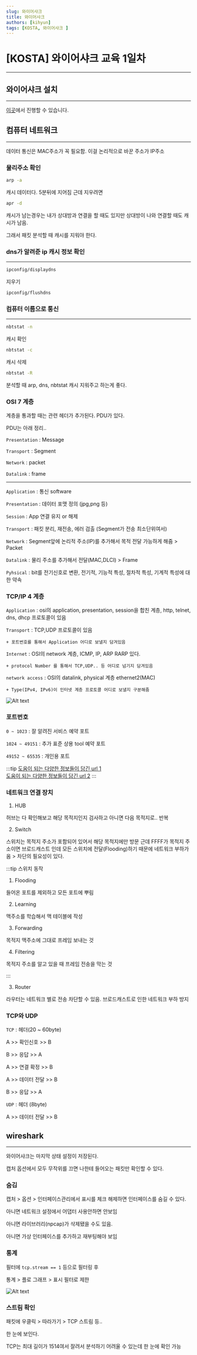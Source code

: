```yaml
---
slug: 와이어샤크
title: 와이어샤크
authors: [kihyun]
tags: [KOSTA, 와이어샤크 ]
---
```


# [KOSTA] 와이어샤크 교육 1일차
---

## 와이어샤크 설치
---

[이곳](https://www.wireshark.org/)에서 진행할 수 있습니다.

## 컴퓨터 네트워크
---

데이터 통신은 MAC주소가 꼭 필요함. 이걸 논리적으로 바꾼 주소가 IP주소

### 물리주소 확인

```bash
arp -a
```

캐시 데이터다. 5분뒤에 지어짐 근데 지우려면

```bash
apr -d
```

캐시가 남는경우는 내가 상대방과 연결을 할 때도 있지만 상대방이 나와 연결할 때도 캐시가 남음.

그래서 패킷 분석할 때 캐시를 지워야 한다.


### dns가 알려준 ip 캐시 정보 확인
---

```bash
ipconfig/displaydns
```

지우기

```bash
ipconfig/flushdns
```

### 컴퓨터 이름으로 통신
---

```bash
nbtstat -n
```

캐시 확인

```bash
nbtstat -c
```

캐시 삭제

```bash
nbtstat -R
```

분석할 때 arp, dns, nbtstat 캐시 지워주고 하는게 좋다.



### OSI 7 계층

계층을 통과할 때는 관련 헤더가 추가된다. PDU가 있다.

PDU는 아래 정리..

`Presentation` : Message

`Transport` : Segment

`Network` : packet

`Datalink` : frame

---

`Application` : 통신 software

`Presentation` : 데이터 포맷 정의 (jpg,png 등)

`Session` : App 연결 유지 or 해제

`Transport` : 패킷 분리, 재전송, 에러 검출 (Segment가 전송 최소단위여서)

`Network` : Segment앞에 논리적 주소(IP)를 추가해서 목적 전달 가능하게 해줌 > Packet

`Datalink` : 물리 주소를 추가해서 전달(MAC,DLCI) > Frame

`Pyhsical` : bit를 전기신호로 변환, 전기적, 기능적 특성, 절차적 특성, 기계적 특성에 대한 약속


### TCP/IP 4 계층

`Application` : osi의 application, presentation, session을 합친 계층, http, telnet, dns, dhcp 프로토콜이 있음

`Transport` : TCP,UDP 프로토콜이 있음

    + 포트번호를 통해서 Application 어디로 보낼지 담겨있음


`Internet` : OSI의 network 계층, ICMP, IP, ARP RARP 있다. 
    
    + protocol Number 를 통해서 TCP,UDP.. 등 어디로 넘기지 담겨있음

`network access` : OSI의 datalink, physical 계층 ethernet2(MAC) 
    
    + Type(IPv4, IPv6)이 인터넷 계층 프로토콜 어디로 보낼지 구분해줌 

![Alt text](image.png)


### 포트번호

`0 ~ 1023` : 잘 알려진 서비스 예약 포트

`1024 ~ 49151` : 추가 표준 상용 tool 예약 포트

`49152 ~ 65535` : 개인용 포트


:::tip
[도움이 되는 다양한 정보들이 담긴 url 1](https://www.iana.org/assignments/protocol-numbers/protocol-numbers.xhtml)  
[도움이 되는 다양한 정보들이 담긴 url 2](https://www.iana.org/assignments/service-names-port-numbers/service-names-port-numbers.xhtml)
:::


### 네트워크 연결 장치

1. HUB

허브는 다 확인해보고 해당 목적지인지 검사하고 아니면 다음 목적지로.. 반복

2. Switch

스위치는 목적지 주소가 포함되어 있어서 해당 목적지에만 방문 근데 FFFF가 목적지 주소이면 브로드캐스트 인데 모든 스위치에 전달(Flooding)하기 때문에 네트워크 부하가 옴 > 차단의 필요성이 있다.

:::tip 스위치 동작
1. Flooding

들어온 포트를 제외하고 모든 포트에 뿌림

2. Learning

맥주소를 학습해서 맥 테이블에 작성

3. Forwarding

목적지 맥주소에 그대로 프레임 보내는 것

4. Filtering

목적지 주소를 알고 있을 때 프레임 전송을 막는 것

:::


3. Router

라우터는 네트워크 별로 전송 차단할 수 있음. 브로드캐스트로 인한 네트워크 부하 방지

### TCP와 UDP

`TCP` : 헤더(20 ~ 60byte)

A >> 확인신호 >> B

B >> 응답 >> A

A >> 연결 확정 >> B

A >> 데이터 전달 >> B

B >> 응답 >> A

`UDP` : 헤더 (8byte)

A >> 데이터 전달 >> B

## wireshark
---

와이어샤크는 마지막 상태 설정이 저장된다.



캡처 옵션에서 모두 무작위를 끄면 나한테 들어오는 패킷만 확인할 수 있다.

### 숨김

캡처 > 옵션 > 인터페이스관리에서 표시를 체크 해제하면 인터페이스를 숨길 수 있다.

아니면 네트워크 설정에서 어댑터 사용안하면 안보임

아니면 라이브러리(npcap)가 삭제됐을 수도 있음.

아니면 가상 인터페이스를 추가하고 재부팅해야 보임


### 통계

필터에 `tcp.stream == 1` 등으로 필터링 후

통계 > 플로 그래프 > 표시 필터로 제한

![Alt text](image-1.png)


### 스트림 확인

패킷에 우클릭 > 따라가기 > TCP 스트림 등..

한 눈에 보인다.

TCP는 최대 길이가 1514여서 잘려서 분석하기 어려울 수 있는데 한 눈에 확인 가능